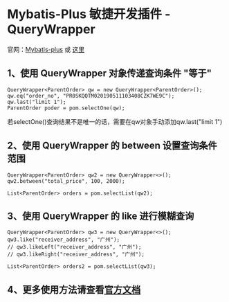 # Mybatis-Plus 敏捷开发插件 - QueryWrapper

官网：[Mybatis-plus](https://mybatis.plus/) 或 [这里](https://mp.baomidou.com/)

## 1、使用 QueryWrapper 对象传递查询条件 "等于"

    QueryWrapper<ParentOrder> qw = new QueryWrapper<ParentOrder>();
    qw.eq("order_no", "PR0SKQQTM020190511103408CZK7WE9C");
    qw.last("limit 1");
    ParentOrder poder = pom.selectOne(qw);

若selectOne()查询结果不是唯一的话，需要在qw对象手动添加qw.last("limit 1")
    
## 2、使用 QueryWrapper 的 between 设置查询条件范围

    QueryWrapper<ParentOrder> qw2 = new QueryWrapper<>();
    qw2.between("total_price", 100, 2000);

    List<ParentOrder> orders = pom.selectList(qw2);
    
## 3、使用 QueryWrapper 的 like 进行模糊查询

    QueryWrapper<ParentOrder> qw3 = new QueryWrapper<>();
    qw3.like("receiver_address", "广州");
    // qw3.likeLeft("receiver_address", "广州");
    // qw3.likeRight("receiver_address", "广州");

    List<ParentOrder> orders2 = pom.selectList(qw3);
    
## 4、更多使用方法请查看[官方文档](https://mybatis.plus/guide/wrapper.html#alleq)

